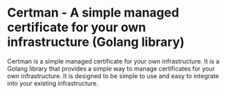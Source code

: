 # Certman - A simple managed certificate for your own infrastructure (Golang library)

Certman is a simple managed certificate for your own infrastructure. It is a Golang library that provides a simple way to manage certificates for your own infrastructure. It is designed to be simple to use and easy to integrate into your existing infrastructure.


